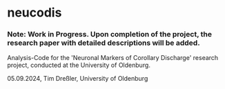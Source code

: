 # neucodis

### Note: Work in Progress. Upon completion of the project, the research paper with detailed descriptions will be added.

Analysis-Code for the 'Neuronal Markers of Corollary Discharge' research project, conducted at the University of Oldenburg.

05.09.2024, Tim Dreßler, University of Oldenburg
